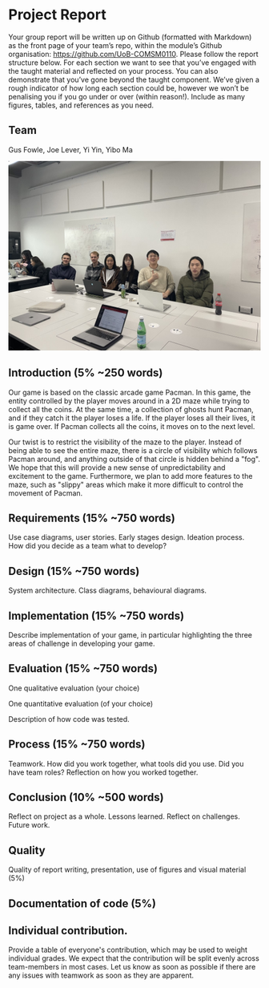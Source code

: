 # Project Report

Your group report will be written up on Github (formatted with Markdown) as the front page of your team’s repo, within the module’s Github organisation: https://github.com/UoB-COMSM0110. Please follow the report structure below. For each section we want to see that you’ve engaged with the taught material and reflected on your process. You can also demonstrate that you’ve gone beyond the taught component. We’ve given a rough indicator of how long each section could be, however we won’t be penalising you if you go under or over (within reason!). Include as many figures, tables, and references as you need.

## Team

Gus Fowle, Joe Lever, Yi Yin, Yibo Ma

![alt text](https://github.com/UoB-COMSM0110/2023-group-2/blob/main/thumbnail_IMG_final.jpeg?raw=true)


## Introduction (5% ~250 words)

Our game is based on the classic arcade game Pacman. In this game, the entity controlled by the player moves around in a 2D maze while trying to collect all the coins. At the same time, a collection of ghosts hunt Pacman, and if they catch it the player loses a life. If the player loses all their lives, it is game over. If Pacman collects all the coins, it moves on to the next level.

Our twist is to restrict the visibility of the maze to the player. Instead of being able to see the entire maze, there is a circle of visibility which follows Pacman around, and anything outside of that circle is hidden behind a "fog". We hope that this will provide a new sense of unpredictability and excitement to the game. Furthermore, we plan to add more features to the maze, such as "slippy" areas which make it more difficult to control the movement of Pacman.

## Requirements (15% ~750 words)

Use case diagrams, user stories. Early stages design. Ideation process. How did you decide as a team what to develop?

## Design (15% ~750 words)

System architecture. Class diagrams, behavioural diagrams.

## Implementation (15% ~750 words)

Describe implementation of your game, in particular highlighting the three areas of challenge in developing your game.

## Evaluation (15% ~750 words)

One qualitative evaluation (your choice)

One quantitative evaluation (of your choice)

Description of how code was tested.

## Process (15% ~750 words)

Teamwork. How did you work together, what tools did you use. Did you have team roles? Reflection on how you worked together.

## Conclusion (10% ~500 words)

Reflect on project as a whole. Lessons learned. Reflect on challenges. Future work.

## Quality

Quality of report writing, presentation, use of figures and visual material (5%)

## Documentation of code (5%)

## Individual contribution.

Provide a table of everyone's contribution, which may be used to weight individual grades. We expect that the contribution will be split evenly across team-members in most cases. Let us know as soon as possible if there are any issues with teamwork as soon as they are apparent.

